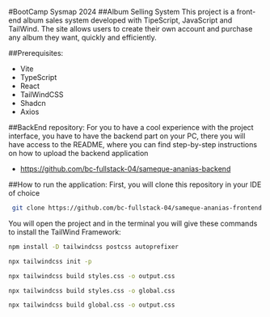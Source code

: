 #BootCamp Sysmap 2024
##Album Selling System
This project is a front-end album sales system developed with TipeScript, JavaScript and TailWind. The site allows users to create their own account and purchase any album they want, quickly and efficiently.

##Prerequisites:
- Vite
- TypeScript
- React
- TailWindCSS
- Shadcn
- Axios

##BackEnd repository:
For you to have a cool experience with the project interface, you have to have the backend part on your PC, there you will have access to the README, where you can find step-by-step instructions on how to upload the backend application
- https://github.com/bc-fullstack-04/sameque-ananias-backend

##How to run the application:
First, you will clone this repository in your IDE of choice
 ```bash
  git clone https://github.com/bc-fullstack-04/sameque-ananias-frontend
 ```
You will open the project and in the terminal you will give these commands to install the TailWind Framework:
```bash
npm install -D tailwindcss postcss autoprefixer
```
```bash
npx tailwindcss init -p
```
```bash
npx tailwindcss build styles.css -o output.css
```
```bash
npx tailwindcss build styles.css -o global.css
```
```bash
npx tailwindcss build global.css -o output.css
```
